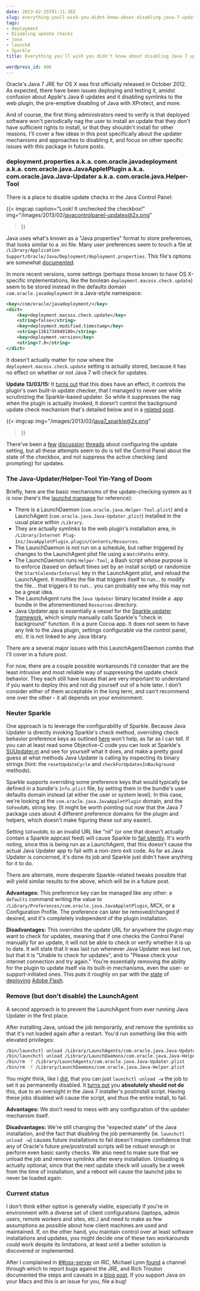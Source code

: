 ```yaml
---
date: 2013-02-25T01:11:38Z
slug: everything-youll-wish-you-didnt-know-about-disabling-java-7-updates
tags:
- deployment
- Disabling update checks
- java
- launchd
- Sparkle
title: Everything you'll wish you didn't know about disabling Java 7 updates

wordpress_id: 406
---
```


<!-- [![JavaCupLogo-161](images/2013/02/JavaCupLogo-161.png)](images/2013/02/JavaCupLogo-161.png) -->

Oracle's Java 7 JRE for OS X was first officially released in October 2012. As expected, there have been issues deploying and testing it, amidst confusion about Apple's Java 6 updates and it disabling symlinks to the web plugin, the pre-emptive disabling of Java with XProtect, and more.

And of course, the first thing administrators need to verify is that deployed software won't periodically nag the user to install an update that they don't have sufficient rights to install, or that they shouldn't install for other reasons. I'll cover a few ideas in this post specifically about the updater mechanisms and approaches to disabling it, and focus on other specific issues with this package in future posts.

<!--more-->



### deployment.properties a.k.a. com.oracle.javadeployment a.k.a. com.oracle.java.JavaAppletPlugin a.k.a. com.oracle.java.Java-Updater a.k.a. com.oracle.java.Helper-Tool



There is a place to disable update checks in the Java Control Panel:

{{< imgcap
  caption="Look! It unchecked the checkbox!"
  img="/images/2013/02/javacontrolpanel-updates@2x.png"
>}}

Java uses what's known as a "Java properties" format to store preferences, that looks similar to a .ini file. Many user preferences seem to touch a file at `/Library/Application Support/Oracle/Java/Deployment/deployment.properties`. This file's options are somewhat [documented](http://docs.oracle.com/javase/7/docs/technotes/guides/deployment/deployment-guide/properties.html).

In more recent versions, some settings (perhaps those known to have OS X-specific implementations, like the boolean `deployment.macosx.check.update`) seem to be stored instead in the defaults domain `com.oracle.javadeployment` in a Java-style namespace:


```xml
<key>/com/oracle/javadeployment/</key>
<dict>
  	<key>deployment.macosx.check.update</key>
  	<string>false</string>
   	<key>deployment.modified.timestamp</key>
   	<string>1361734949180</string>
   	<key>deployment.version</key>
   	<string>7.0</string>
</dict>
```



It doesn't actually matter for now where the `deployment.macosx.check.update` setting is actually stored, because it has no effect on whether or not Java 7 will check for updates.

**Update 13/03/15:** It [turns out](http://macops.ca/everything-youll-wish-you-didnt-know-about-disabling-java-7-updates/#comment-53) that this does have an effect, it controls the plugin's own built-in update checker, that I managed to never see while scrutinizing the Sparkle-based updater. So while it suppresses the nag when the plugin is actually invoked, it doesn't control the background update check mechanism that's detailed below and in a [related post](http://macops.ca/java-7-how-not-to-use-launchd-for-your-app/).

{{< imgcap
  img="/images/2013/02/java7_sparkle@2x.png"
>}}

There've been a [few](https://groups.google.com/d/topic/munki-dev/aDapiQcwu3o/discussion) [discussion](https://jamfnation.jamfsoftware.com/discussion.html?id=6489) [threads](https://jamfnation.jamfsoftware.com/discussion.html?id=6639) about configuring the update setting, but all these attempts seem to do is tell the Control Panel about the state of the checkbox, and not suppress the active checking (and prompting) for updates.


### The Java-Updater/Helper-Tool Yin-Yang of Doom

Briefly, here are the basic mechanisms of the update-checking system as it is now (here's the [launchd manpage](https://developer.apple.com/library/mac/#documentation/Darwin/Reference/ManPages/man5/launchd.plist.5.html) for reference):

  * There is a LaunchDaemon (`com.oracle.java.Helper-Tool.plist`) and a LaunchAgent (`com.oracle.java.Java-Updater.plist`) installed in the usual place within `/Library`.
  * They are actually symlinks to the web plugin's installation area, in `/Library/Internet Plug-Ins/JavaAppletPlugin.plugin/Contents/Resources`.
  * The LaunchDaemon is not run on a schedule, but rather triggered by changes to the LaunchAgent plist file using a `WatchPaths` entry.
  * The LaunchDaemon runs `Helper-Tool`, a Bash script whose purpose is to enforce (based on default times set by an install script) or randomize the `StartCalendarInterval` key in the LaunchAgent plist, and reload the LaunchAgent. It modifies the file that triggers itself to run... to modify the file... that triggers it to run... you can probably see why this may not be a great idea.
  * The LaunchAgent runs the `Java Updater` binary located inside a .app bundle in the aforementioned `Resources` directory.
  * Java Updater.app is essentially a vessel for the [Sparkle updater framework](http://sparkle.andymatuschak.org/), which simply manually calls Sparkle's "check in background" function. It is a pure Cocoa app. It does not seem to have any link to the Java plugin, settings configurable via the control panel, etc. It is not linked to any Java library.


There are a several major issues with this LaunchAgent/Daemon combo that I'll cover in a future post.

For now, there are a couple possible workarounds I'd consider that are the least intrusive and most reliable way of suppressing the update check behavior. They each still have issues that are very important to understand if you want to deploy this and not dig yourself out of a hole later. I don't consider either of them acceptable in the long term, and can't recommend one over the other - it all depends on your environment.


### Neuter Sparkle

One approach is to leverage the configurability of Sparkle. Because Java Updater is directly invoking Sparkle's check method, overriding check behavior preference keys as outlined [here](https://github.com/andymatuschak/Sparkle/wiki/customization) won't help, as far as I can tell. If you can at least read some Objective-C code you can look at Sparkle's [SUUpdater.m](https://github.com/andymatuschak/Sparkle/blob/master/SUUpdater.m) and see for yourself what it does, and make a pretty good guess at what methods Java Updater is calling by inspecting its binary strings (hint: the `resetUpdateCycle` and `checkForUpdatesInBackground` methods).

Sparkle supports overriding some preference keys that would typically be defined in a bundle's `Info.plist` file, by setting them in the bundle's user defaults domain instead (at either the user or system level). In this case, we're looking at the `com.oracle.java.JavaAppletPlugin` domain, and the `SUFeedURL` string key. (It might be worth pointing out now that the Java 7 package uses about 4 different preference domains for the plugin and helpers, which doesn't make figuring these out any easier).

Setting `SUFeedURL` to an invalid URL like "nil" (or one that doesn't actually contain a Sparkle appcast feed) will cause Sparkle to [fail silently](https://github.com/andymatuschak/Sparkle/blob/master/SUUpdater.m#L334). It's worth noting, since this is being run as a LaunchAgent, that this doesn't cause the actual Java Updater app to fail with a non-zero exit code. As far as Java Updater is concerned, it's done its job and Sparkle just didn't have anything for it to do.

There are alternate, more desperate Sparkle-related tweaks possible that will yield similar results to the above, which will be in a future post.

**Advantages:** This preference key can be managed like any other: a `defaults` command writing the value to `/Library/Preferences/com.oracle.java.JavaAppletPlugin`, MCX, or a Configuration Profile. The preference can later be removed/changed if desired, and it's completely independent of the plugin installation.

**Disadvantages:** This overrides the update URL for anywhere the plugin may want to check for updates, meaning that if one checks the Control Panel manually for an update, it will not be able to check or verify whether it is up to date. It will state that it was last run whenever Java Updater was last run, but that it is "Unable to check for updates", and to "Please check your internet connection and try again." You're essentially removing the ability for the plugin to update itself via its built-in mechanisms, even the user- or support-initiated ones. This puts it roughly on par with the [state](http://managingosx.wordpress.com/2012/08/22/flash-mob/) of [deploying](http://managingosx.wordpress.com/2012/08/19/more-on-flash-player-11-3/) [Adobe Flash](http://managingosx.wordpress.com/2012/08/24/flash-dance).


### Remove (but don't disable) the LaunchAgent

A second approach is to prevent the LaunchAgent from ever running Java Updater in the first place.

After installing Java, unload the job temporarily, and remove the symlinks so that it's not loaded again after a restart. You'd run something like this with elevated privileges:

```bash
/bin/launchctl unload /Library/LaunchAgents/com.oracle.java.Java-Updater.plist
/bin/launchctl unload /Library/LaunchDaemons/com.oracle.java.Java-Helper.plist
/bin/rm -f /Library/LaunchAgents/com.oracle.java.Java-Updater.plist
/bin/rm -f /Library/LaunchDaemons/com.oracle.java.Java-Helper.plist
```

You might think, like I [did](https://groups.google.com/d/msg/macenterprise/Vjoe-qo1ttA/Gkk4NyS2nfYJ), that you can just `launchctl unload -w` the job to set it as permanently disabled. It [turns out](https://groups.google.com/d/msg/macenterprise/Vjoe-qo1ttA/5dzpAUemVkEJ) you **absolutely should not do** this, due to an oversight in the Java 7 installer's postinstall script. Having these jobs disabled will cause the script, and thus the entire install, to fail.

**Advantages:** We don't need to mess with any configuration of the updater mechanism itself.

**Disadvantages:** We're still changing the "expected state" of the Java installation, and the fact that disabling the job permanently (ie. `launchctl unload -w`) causes future installations to fail doesn't inspire confidence that any of Oracle's future pre/postinstall scripts will be robust enough or perform even basic sanity checks. We also need to make sure that we unload the job and remove symlinks after every installation. Unloading is actually optional, since that the next update check will usually be a week from the time of installation, and a reboot will cause the launchd jobs to never be loaded again.


### Current status

I don't think either option is generally viable, especially if you're in environment with a diverse set of client configurations (laptops, admin users, remote workers and sites, etc.) and need to make as few assumptions as possible about how client machines are used and maintained. If, on the other hand, you maintain control over at least software installations and updates, you might decide one of these two workarounds could work despite its limitations, at least until a better solution is discovered or implemented.

After I complained in [##osx-server](http://webchat.freenode.net/?channels=#%23osx-server) on IRC, Michael Lynn [found](http://osx.michaellynn.org/freenode-osx-server/freenode-osx-server_2013-02-23.html) a channel through which to report bugs against the JRE, and Rich Trouton documented the steps and caveats in a [blog post](http://derflounder.wordpress.com/2013/02/23/filing-bugreports-with-oracle-for-mac-os-xs-java-7). If you support Java on your Macs and this is an issue for you, file a bug!
